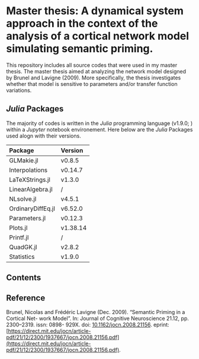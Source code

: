 # Master thesis: A dynamical system approach in the context of the analysis of a cortical network model simulating semantic priming.

This repository includes all source codes that were used in my master thesis. The master thesis aimed at analyzing the network model designed by Brunel and Lavigne (2009). More specifically, the thesis investigates whether that model is sensitive to parameters and/or transfer function variations.

## *Julia* Packages
The majority of codes is written in the *Julia* programming language (v1.9.0; []()) within a *Jupyter* notebook environement. Here below are the *Julia* Packages used alogn with their versions.

Package            | Version
:------------------|:--------
GLMakie.jl         | v0.8.5
Interpolations     | v0.14.7
LaTeXStrings.jl    | v1.3.0
LinearAlgebra.jl   | /
NLsolve.jl         | v4.5.1
OrdinaryDiffEq.jl  | v6.52.0   
Parameters.jl      | v0.12.3  
Plots.jl           | v1.38.14
Printf.jl          | /
QuadGK.jl          | v2.8.2 
Statistics         | v1.9.0

## Contents


## Reference
Brunel, Nicolas and Frédéric Lavigne (Dec. 2009). “Semantic Priming in a Cortical Net-
work Model”. In: Journal of Cognitive Neuroscience 21.12, pp. 2300–2319. issn: 0898-
929X. doi: [10.1162/jocn.2008.21156](https://doi.org/10.1162/jocn.2008.21156). eprint: [https://direct.mit.edu/jocn/article-pdf/21/12/2300/1937667/jocn.2008.21156.pdf](https://direct.mit.edu/jocn/article-pdf/21/12/2300/1937667/jocn.2008.21156.pdf).
